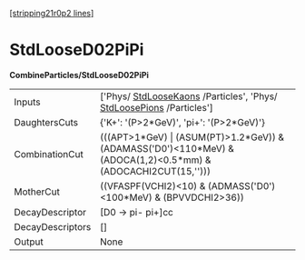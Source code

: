 [[stripping21r0p2 lines]](./stripping21r0p2-index)

# StdLooseD02PiPi

**CombineParticles/StdLooseD02PiPi**

|                  |                                                                                                                                              |
|------------------|----------------------------------------------------------------------------------------------------------------------------------------------|
| Inputs           | ['Phys/ [StdLooseKaons](./stripping21r0p2-stdloosekaons) /Particles', 'Phys/ [StdLoosePions](./stripping21r0p2-stdloosepions) /Particles'] |
| DaughtersCuts    | {'K+': '(P\>2\*GeV)', 'pi+': '(P\>2\*GeV)'}                                                                                                  |
| CombinationCut   | (((APT\>1\*GeV) \| (ASUM(PT)\>1.2\*GeV)) & (ADAMASS('D0')\<110\*MeV) & (ADOCA(1,2)\<0.5\*mm) & (ADOCACHI2CUT(15,'')))                        |
| MotherCut        | ((VFASPF(VCHI2)\<10) & (ADMASS('D0')\<100\*MeV) & (BPVVDCHI2\>36))                                                                           |
| DecayDescriptor  | [D0 -\> pi- pi+]cc                                                                                                                         |
| DecayDescriptors | []                                                                                                                                         |
| Output           | None                                                                                                                                         |
